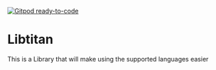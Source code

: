 [![Gitpod ready-to-code](https://img.shields.io/badge/Gitpod-ready--to--code-blue?logo=gitpod)](https://gitpod.io/#https://github.com/Titan-Technology/libtitan)

# Libtitan

This is a Library that will make using the supported languages easier
